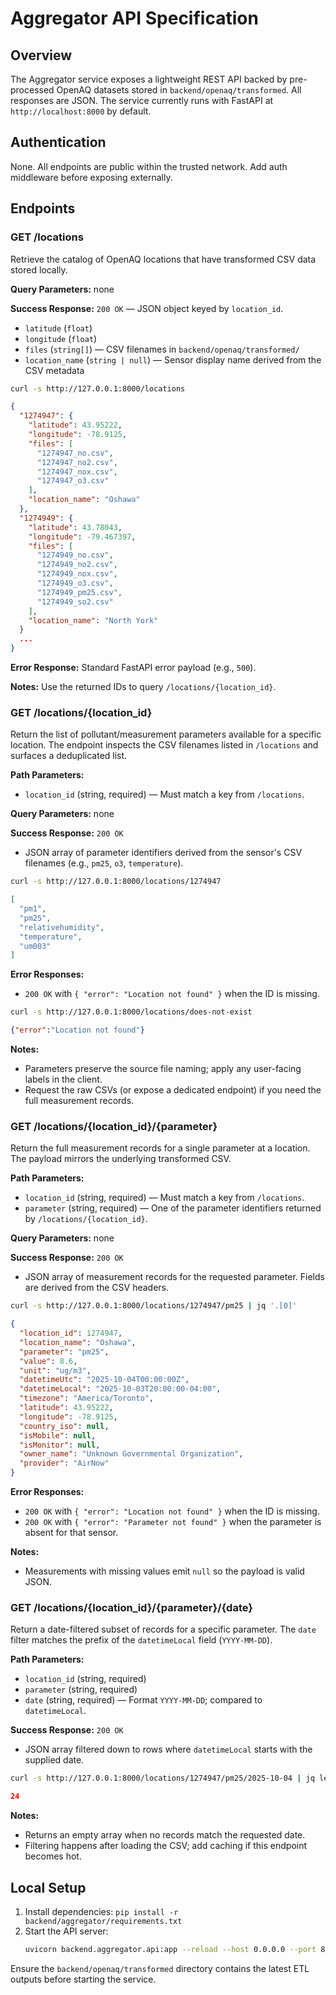 # Aggregator API Specification

## Overview
The Aggregator service exposes a lightweight REST API backed by pre-processed OpenAQ datasets stored in `backend/openaq/transformed`. All responses are JSON. The service currently runs with FastAPI at `http://localhost:8000` by default.

## Authentication
None. All endpoints are public within the trusted network. Add auth middleware before exposing externally.

## Endpoints

### GET /locations
Retrieve the catalog of OpenAQ locations that have transformed CSV data stored locally.

**Query Parameters:** none

**Success Response:** `200 OK` — JSON object keyed by `location_id`.
- `latitude` (`float`)
- `longitude` (`float`)
- `files` (`string[]`) — CSV filenames in `backend/openaq/transformed/`
- `location_name` (`string | null`) — Sensor display name derived from the CSV metadata

```bash
curl -s http://127.0.0.1:8000/locations
```
```json
{
  "1274947": {
    "latitude": 43.95222,
    "longitude": -78.9125,
    "files": [
      "1274947_no.csv",
      "1274947_no2.csv",
      "1274947_nox.csv",
      "1274947_o3.csv"
    ],
    "location_name": "Oshawa"
  },
  "1274949": {
    "latitude": 43.78043,
    "longitude": -79.467397,
    "files": [
      "1274949_no.csv",
      "1274949_no2.csv",
      "1274949_nox.csv",
      "1274949_o3.csv",
      "1274949_pm25.csv",
      "1274949_so2.csv"
    ],
    "location_name": "North York"
  }
  ...
}
```

**Error Response:** Standard FastAPI error payload (e.g., `500`).

**Notes:** Use the returned IDs to query `/locations/{location_id}`.

### GET /locations/{location_id}
Return the list of pollutant/measurement parameters available for a specific location. The endpoint inspects the CSV filenames listed in `/locations` and surfaces a deduplicated list.

**Path Parameters:**
- `location_id` (string, required) — Must match a key from `/locations`.

**Query Parameters:** none

**Success Response:** `200 OK`
- JSON array of parameter identifiers derived from the sensor's CSV filenames (e.g., `pm25`, `o3`, `temperature`).

```bash
curl -s http://127.0.0.1:8000/locations/1274947
```
```json
[
  "pm1",
  "pm25",
  "relativehumidity",
  "temperature",
  "um003"
]
```

**Error Responses:**
- `200 OK` with `{ "error": "Location not found" }` when the ID is missing.

```bash
curl -s http://127.0.0.1:8000/locations/does-not-exist
```
```json
{"error":"Location not found"}
```

**Notes:**
- Parameters preserve the source file naming; apply any user-facing labels in the client.
- Request the raw CSVs (or expose a dedicated endpoint) if you need the full measurement records.

### GET /locations/{location_id}/{parameter}
Return the full measurement records for a single parameter at a location. The payload mirrors the underlying transformed CSV.

**Path Parameters:**
- `location_id` (string, required) — Must match a key from `/locations`.
- `parameter` (string, required) — One of the parameter identifiers returned by `/locations/{location_id}`.

**Query Parameters:** none

**Success Response:** `200 OK`
- JSON array of measurement records for the requested parameter. Fields are derived from the CSV headers.

```bash
curl -s http://127.0.0.1:8000/locations/1274947/pm25 | jq '.[0]'
```
```json
{
  "location_id": 1274947,
  "location_name": "Oshawa",
  "parameter": "pm25",
  "value": 8.6,
  "unit": "ug/m3",
  "datetimeUtc": "2025-10-04T00:00:00Z",
  "datetimeLocal": "2025-10-03T20:00:00-04:00",
  "timezone": "America/Toronto",
  "latitude": 43.95222,
  "longitude": -78.9125,
  "country_iso": null,
  "isMobile": null,
  "isMonitor": null,
  "owner_name": "Unknown Governmental Organization",
  "provider": "AirNow"
}
```

**Error Responses:**
- `200 OK` with `{ "error": "Location not found" }` when the ID is missing.
- `200 OK` with `{ "error": "Parameter not found" }` when the parameter is absent for that sensor.

**Notes:**
- Measurements with missing values emit `null` so the payload is valid JSON.

### GET /locations/{location_id}/{parameter}/{date}
Return a date-filtered subset of records for a specific parameter. The `date` filter matches the prefix of the `datetimeLocal` field (`YYYY-MM-DD`).

**Path Parameters:**
- `location_id` (string, required)
- `parameter` (string, required)
- `date` (string, required) — Format `YYYY-MM-DD`; compared to `datetimeLocal`.

**Success Response:** `200 OK`
- JSON array filtered down to rows where `datetimeLocal` starts with the supplied date.

```bash
curl -s http://127.0.0.1:8000/locations/1274947/pm25/2025-10-04 | jq length
```
```json
24
```

**Notes:**
- Returns an empty array when no records match the requested date.
- Filtering happens after loading the CSV; add caching if this endpoint becomes hot.

## Local Setup
1. Install dependencies: `pip install -r backend/aggregator/requirements.txt`
2. Start the API server:
   ```bash
   uvicorn backend.aggregator.api:app --reload --host 0.0.0.0 --port 8000
   ```

Ensure the `backend/openaq/transformed` directory contains the latest ETL outputs before starting the service.

